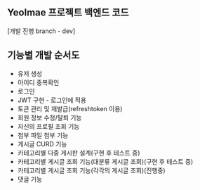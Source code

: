 ﻿## Yeolmae 프로젝트 백엔드 코드
[개발 진행 branch - dev]

## 기능별 개발 순서도
- 유저 생성
- 아이디 중복확인
- 로그인
- JWT 구현 - 로그인에 적용
- 토큰 관리 및 재발급(refreshtoken 이용)
- 회원 정보 수정/탈퇴 기능
- 자신의 프로필 조회 기능
- 첨부 파일 첨부 기능
- 게시글 CURD 기능
- 카테고리별 다중 게시판 설계(구현 후 테스트 중)
- 카테고리별 게시글 조회 기능(대분류 게시글 조회)(구현 후 테스트 중)
- 카테고리별 게시글 조회 기능(각각의 게시글 조회)(진행중)
- 댓글 기능
